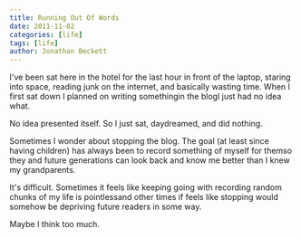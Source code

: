 ```yaml
---
title: Running Out Of Words
date: 2011-11-02
categories: [life]
tags: [life]
author: Jonathan Beckett
---
```


I've been sat here in the hotel for the last hour in front of the laptop, staring into space, reading junk on the internet, and basically wasting time. When I first sat down I planned on writing somethingin the blogI just had no idea what.

No idea presented itself. So I just sat, daydreamed, and did nothing.

Sometimes I wonder about stopping the blog. The goal (at least since having children) has always been to record something of myself for themso they and future generations can look back and know me better than I knew my grandparents.

It's difficult. Sometimes it feels like keeping going with recording random chunks of my life is pointlessand other times if feels like stopping would somehow be depriving future readers in some way.

Maybe I think too much.